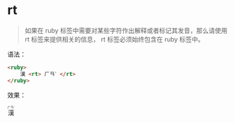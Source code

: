 # rt

> 如果在 ruby 标签中需要对某些字符作出解释或者标记其发音，那么请使用 rt 标签来提供相关的信息， rt 标签必须始终包含在 ruby 标签中。

语法：

```html
<ruby>
    漢 <rt> ㄏㄢˋ </rt>
</ruby>
```

效果：

<ruby>
    漢 <rt> ㄏㄢˋ </rt>
</ruby>